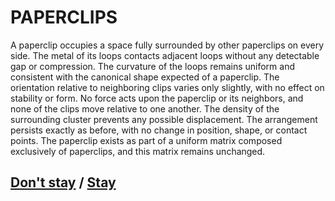 # PAPERCLIPS

A paperclip occupies a space fully surrounded by other paperclips on every side. The metal of its loops contacts adjacent loops without any detectable gap or compression. The curvature of the loops remains uniform and consistent with the canonical shape expected of a paperclip. The orientation relative to neighboring clips varies only slightly, with no effect on stability or form. No force acts upon the paperclip or its neighbors, and none of the clips move relative to one another. The density of the surrounding cluster prevents any possible displacement. The arrangement persists exactly as before, with no change in position, shape, or contact points. The paperclip exists as part of a uniform matrix composed exclusively of paperclips, and this matrix remains unchanged.

## [Don't stay](page-079a3d18b816d735) / [Stay](page-bd2ce60840d5e749)
